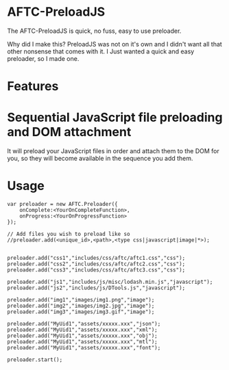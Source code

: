 # AFTC-PreloadJS
The AFTC-PreloadJS is quick, no fuss, easy to use preloader.

Why did I make this? PreloadJS was not on it's own and I didn't want all that other nonsense that comes with it. I Just wanted a quick and easy preloader, so I made one.


#  Features

#     Sequential JavaScript file preloading and DOM attachment
It will preload your JavaScript files in order and attach them to the DOM for you, so they will become available in the sequence you add them.




#  Usage
```
var preloader = new AFTC.Preloader({
    onComplete:<YourOnCompleteFunction>,
    onProgress:<YourOnProgressFunction>
});

// Add files you wish to preload like so
//preloader.add(<unique_id>,<path>,<type css|javascript|image|*>);


preloader.add("css1","includes/css/aftc/aftc1.css","css");
preloader.add("css2","includes/css/aftc/aftc2.css","css");
preloader.add("css3","includes/css/aftc/aftc3.css","css");

preloader.add("js1","includes/js/misc/lodash.min.js","javascript");
preloader.add("js2","includes/js/DTools.js","javascript");

preloader.add("img1","images/img1.png","image");
preloader.add("img2","images/img2.jpg","image");
preloader.add("img3","images/img3.gif","image");

preloader.add("MyUid1","assets/xxxxx.xxx","json");
preloader.add("MyUid1","assets/xxxxx.xxx","xml");
preloader.add("MyUid1","assets/xxxxx.xxx","obj");
preloader.add("MyUid1","assets/xxxxx.xxx","mtl");
preloader.add("MyUid1","assets/xxxxx.xxx","font");

preloader.start();
```